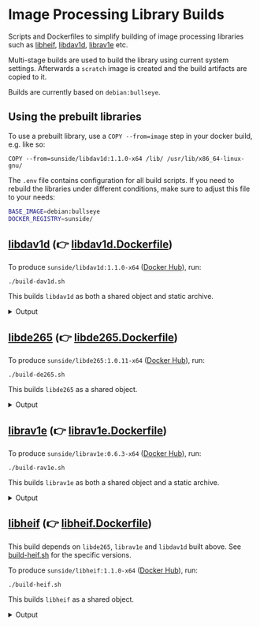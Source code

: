 # Image Processing Library Builds

Scripts and Dockerfiles to simplify building of image processing libraries
such as [libheif], [libdav1d], [librav1e] etc.

Multi-stage builds are used to build the library using current
system settings. Afterwards a `scratch` image is created and
the build artifacts are copied to it.

Builds are currently based on `debian:bullseye`.

## Using the prebuilt libraries

To use a prebuilt library, use a `COPY --from=image` step in
your docker build, e.g. like so:

```docker
COPY --from=sunside/libdav1d:1.1.0-x64 /lib/ /usr/lib/x86_64-linux-gnu/
```

The `.env` file contains configuration for all build scripts.
If you need to rebuild the libraries under different conditions,
make sure to adjust this file to your needs:

```bash
BASE_IMAGE=debian:bullseye
DOCKER_REGISTRY=sunside/
```

## [libdav1d] (👉 [libdav1d.Dockerfile](libdav1d.Dockerfile))

To produce `sunside/libdav1d:1.1.0-x64` ([Docker Hub](https://hub.docker.com/repository/docker/sunside/libdav1d)), run:

```shell
./build-dav1d.sh
```

This builds `libdav1d` as both a shared object and static archive.

<details>
    <summary>Output</summary>

```
.
 |-lib
 | |-x86_64-linux-gnu
 | | |-libdav1d.so
 | | |-libdav1d.so.6
 | | |-libdav1d.so.6.8.0
 | | |-libdav1d.a
 | | |-pkgconfig
 | | | |-dav1d.pc
 |-base-image
 |-COPYING
 |-include
 | |-dav1d
 | | |-data.h
 | | |-picture.h
 | | |-common.h
 | | |-headers.h
 | | |-version.h
 | | |-meson.build
 | | |-dav1d.h
 | | |-version.h.in

```

</details>

## [libde265] (👉 [libde265.Dockerfile](libde265.Dockerfile))

To produce `sunside/libde265:1.0.11-x64` ([Docker Hub](https://hub.docker.com/repository/docker/sunside/libde265)), run:

```shell
./build-de265.sh
```

This builds `libde265` as a shared object.

<details>
    <summary>Output</summary>

```
.
 |-lib
 | |-cmake
 | | |-libde265
 | | | |-libde265Config-release.cmake
 | | | |-libde265ConfigVersion.cmake
 | | | |-libde265Config.cmake
 | |-pkgconfig
 | | |-libde265.pc
 | |-libde265.so
 |-base-image
 |-COPYING
 |-include
 | |-libde265
 | | |-en265.h
 | | |-de265-version.h
 | | |-de265.h
```

</details>

## [librav1e] (👉 [librav1e.Dockerfile](librav1e.Dockerfile))

To produce `sunside/librav1e:0.6.3-x64` ([Docker Hub](https://hub.docker.com/repository/docker/sunside/librav1e)), run:

```shell
./build-rav1e.sh
```

This builds `librav1e` as both a shared object and a static archive.

<details>
    <summary>Output</summary>

```
.
 |-lib
 | |-librav1e.a
 | |-librav1e.so
 | |-librav1e.so.0.6.3
 | |-pkgconfig
 | | |-rav1e.pc
 | |-librav1e.so.0
 |-base-image
 |-include
 | |-rav1e
 | | |-rav1e.h
 |-LICENSE
```

</details>


## [libheif] (👉 [libheif.Dockerfile](libheif.Dockerfile))

This build depends on `libde265`, `librav1e` and `libdav1d` built above.
See [build-heif.sh](build-heif.sh) for the specific versions.

To produce `sunside/libheif:1.1.0-x64` ([Docker Hub](https://hub.docker.com/repository/docker/sunside/libheif)), run:

```shell
./build-heif.sh
```

This builds `libheif` as a shared object.

<details>
    <summary>Output</summary>

```
.
 |-lib
 | |-libheif.so.1
 | |-cmake
 | | |-libheif
 | | | |-libheif-config-release.cmake
 | | | |-libheif-config.cmake
 | | | |-libheif-config-version.cmake
 | |-libheif.so.1.15.1
 | |-libheif.so
 | |-libheif
 | | |-libheif-rav1e.so
 | |-pkgconfig
 | | |-libheif.pc
 |-share
 | |-thumbnailers
 | | |-heif.thumbnailer
 |-base-image
 |-COPYING
 |-include
 | |-libheif
 | | |-heif.h
 | | |-heif_version.h
 | | |-heif_cxx.h
 | | |-heif_plugin.h
```

</details>

[libdav1d]: https://code.videolan.org/videolan/dav1d
[libde265]: https://github.com/strukturag/libde265
[libheif]: https://github.com/strukturag/libheif
[librav1e]: https://github.com/xiph/rav1e
